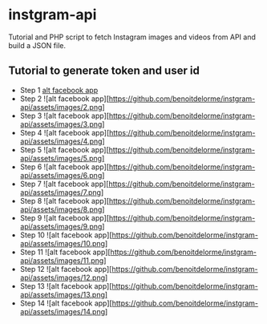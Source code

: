 # instgram-api
Tutorial and PHP script to fetch Instagram images and videos from API and build a JSON file.

## Tutorial to generate token and user id
* Step 1
[alt facebook app](https://github.com/benoitdelorme/instgram-api/blob/main/assets/images/1.png)
* Step 2
![alt facebook app][https://github.com/benoitdelorme/instgram-api/assets/images/2.png]
* Step 3
![alt facebook app][https://github.com/benoitdelorme/instgram-api/assets/images/3.png]
* Step 4
![alt facebook app][https://github.com/benoitdelorme/instgram-api/assets/images/4.png]
* Step 5
![alt facebook app][https://github.com/benoitdelorme/instgram-api/assets/images/5.png]
* Step 6
![alt facebook app][https://github.com/benoitdelorme/instgram-api/assets/images/6.png]
* Step 7
![alt facebook app][https://github.com/benoitdelorme/instgram-api/assets/images/7.png]
* Step 8
![alt facebook app][https://github.com/benoitdelorme/instgram-api/assets/images/8.png]
* Step 9
![alt facebook app][https://github.com/benoitdelorme/instgram-api/assets/images/9.png]
* Step 10
![alt facebook app][https://github.com/benoitdelorme/instgram-api/assets/images/10.png]
* Step 11
![alt facebook app][https://github.com/benoitdelorme/instgram-api/assets/images/11.png]
* Step 12
![alt facebook app][https://github.com/benoitdelorme/instgram-api/assets/images/12.png]
* Step 13
![alt facebook app][https://github.com/benoitdelorme/instgram-api/assets/images/13.png]
* Step 14
![alt facebook app][https://github.com/benoitdelorme/instgram-api/assets/images/14.png]
